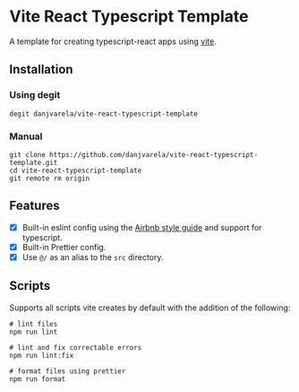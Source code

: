 # Vite React Typescript Template
A template for creating typescript-react apps using [vite]( https://vitejs.dev/ ).

## Installation
### Using degit
```
degit danjvarela/vite-react-typescript-template
```
### Manual
```
git clone https://github.com/danjvarela/vite-react-typescript-template.git
cd vite-react-typescript-template
git remote rm origin
```

## Features
* [X] Built-in eslint config using the [Airbnb style guide](https://github.com/airbnb/javascript) and support for typescript.
* [X] Built-in Prettier config.
* [X] Use `@/` as an alias to the `src` directory.

## Scripts
Supports all scripts vite creates by default with the addition of the following:
```
# lint files
npm run lint
```

```
# lint and fix correctable errors
npm run lint:fix
```

```
# format files using prettier
npm run format
```
